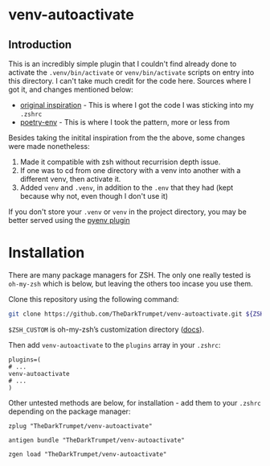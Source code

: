# venv-autoactivate

## Introduction

This is an incredibly simple plugin that I couldn't find already done to activate the `.venv/bin/activate` or `venv/bin/activate` scripts on entry into this directory.  I can't take much credit for the code here. Sources where I got it, and changes mentioned below:

- [original inspiration](https://stackoverflow.com/questions/45216663/how-to-automatically-activate-virtualenvs-when-cding-into-a-directory) - This is where I got the code I was sticking into my `.zshrc`
- [poetry-env](https://github.com/ohmyzsh/ohmyzsh/blob/master/plugins/poetry-env/poetry-env.plugin.zsh) - This is where I took the pattern, more or less from

Besides taking the initital inspiration from the the above, some changes were made nonetheless:

1. Made it compatible with zsh without recurrision depth issue.
2. If one was to cd from one directory with a venv into another with a different venv, then activate it.
3. Added `venv` and `.venv`, in addition to the `.env` that they had (kept because why not, even though I don't use it)

If you don't store your `.venv` or `venv` in the project directory, you may be better served using the [pyenv plugin](https://github.com/ohmyzsh/ohmyzsh/blob/master/plugins/pyenv/pyenv.plugin.zsh)

# Installation

There are many package managers for ZSH.  The only one really tested is `oh-my-zsh` which is below, but leaving the others too incase you use them.

Clone this repository using the following command:

```sh
git clone https://github.com/TheDarkTrumpet/venv-autoactivate.git ${ZSH_CUSTOM:-~/.oh-my-zsh/custom}/plugins/venv-autoactivate
```

`$ZSH_CUSTOM` is oh-my-zsh’s customization directory ([docs](https://github.com/robbyrussell/oh-my-zsh/wiki/Customization/)).

Then add `venv-autoactivate` to the `plugins` array in your `.zshrc`:

```
plugins=(
# ...
venv-autoactivate
# ...
)
```

Other untested methods are below, for installation - add them to your `.zshrc` depending on the package manager:

`zplug "TheDarkTrumpet/venv-autoactivate"`

`antigen bundle "TheDarkTrumpet/venv-autoactivate"`

`zgen load "TheDarkTrumpet/venv-autoactivate"`
